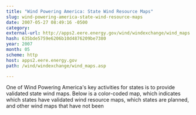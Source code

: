 ```yaml
---
title: "Wind Powering America: State Wind Resource Maps"
slug: wind-powering-america-state-wind-resource-maps
date: 2007-05-27 08:49:16 -0500
category: 
external-url: http://apps2.eere.energy.gov/wind/windexchange/wind_maps.asp
hash: 635bde5759e6206b10d4876209be7380
year: 2007
month: 05
scheme: http
host: apps2.eere.energy.gov
path: /wind/windexchange/wind_maps.asp

---
```


One of Wind Powering America's key activities for states is to provide validated state wind maps. Below is a color-coded map, which indicates which states have validated wind resource maps, which states are planned, and other wind maps that have not been
